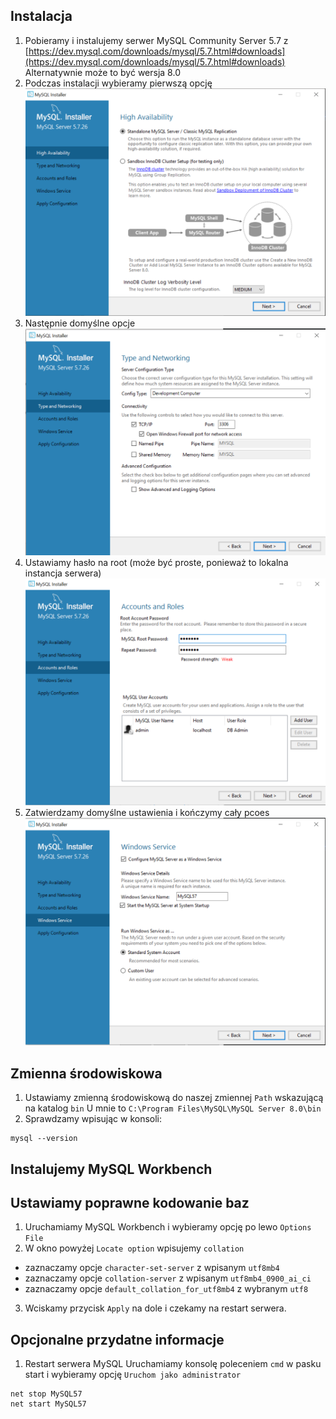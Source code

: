 ## Instalacja

1. Pobieramy i instalujemy serwer MySQL Community Server 5.7 z [https://dev.mysql.com/downloads/mysql/5.7.html#downloads](https://dev.mysql.com/downloads/mysql/5.7.html#downloads)
Alternatywnie może to być wersja 8.0
2. Podczas instalacji wybieramy pierwszą opcję
    ![.images/1.png](.images/1.png)
3. Następnie domyślne opcje
    ![.images/2.png](.images/2.png)
4. Ustawiamy hasło na root (może być proste, ponieważ to lokalna instancja serwera)
    ![.images/3.png](.images/3.png)
5. Zatwierdzamy domyślne ustawienia i kończymy cały pcoes
    ![.images/4.png](.images/4.png)

## Zmienna środowiskowa
1. Ustawiamy zmienną środowiskową do naszej zmiennej `Path` wskazującą na katalog `bin`
U mnie to `C:\Program Files\MySQL\MySQL Server 8.0\bin`
2. Sprawdzamy wpisując w konsoli:
```
mysql --version
```

## Instalujemy MySQL Workbench

## Ustawiamy poprawne kodowanie baz
1. Uruchamiamy MySQL Workbench i wybieramy opcję po lewo `Options File`
2. W okno powyżej `Locate option` wpisujemy `collation`
* zaznaczamy opcje `character-set-server` z wpisanym `utf8mb4`
* zaznaczamy opcje `collation-server` z wpisanym `utf8mb4_0900_ai_ci`
* zaznaczamy opcje `default_collation_for_utf8mb4` z wybranym `utf8`
3. Wciskamy przycisk `Apply` na dole i czekamy na restart serwera.


## Opcjonalne przydatne informacje

1. Restart serwera MySQL
Uruchamiamy konsolę poleceniem `cmd` w pasku start i wybieramy opcję `Uruchom jako administrator`
```
net stop MySQL57
net start MySQL57
```